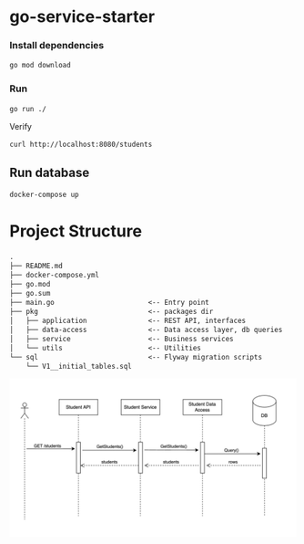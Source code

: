 # go-service-starter

### Install dependencies
```sh
go mod download
```

### Run
```sh
go run ./
```

Verify
```sh
curl http://localhost:8080/students
```

## Run database

```sh
docker-compose up
```

# Project Structure


```
.
├── README.md
├── docker-compose.yml
├── go.mod
├── go.sum
├── main.go                       <-- Entry point
├── pkg                           <-- packages dir
│   ├── application               <-- REST API, interfaces
│   ├── data-access               <-- Data access layer, db queries
│   ├── service                   <-- Business services
│   └── utils                     <-- Utilities
└── sql                           <-- Flyway migration scripts
    └── V1__initial_tables.sql
```

![](./docs/diagram.jpg)
